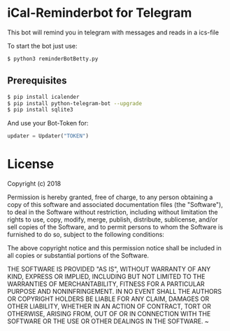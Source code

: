 # iCal-Reminderbot for Telegram

This bot will remind you in telegram with messages and reads in a ics-file

To start the bot just use:
```sh
$ python3 reminderBotBetty.py
```

## Prerequisites

```sh
$ pip install icalender
$ pip install python-telegram-bot --upgrade
$ pip install sqlite3
```
And use your Bot-Token for:

```py
updater = Updater("TOKEN")
```

# License
Copyright (c) 2018

Permission is hereby granted, free of charge, to any person obtaining a copy
of this software and associated documentation files (the "Software"), to deal
in the Software without restriction, including without limitation the rights
to use, copy, modify, merge, publish, distribute, sublicense, and/or sell
copies of the Software, and to permit persons to whom the Software is
furnished to do so, subject to the following conditions:

The above copyright notice and this permission notice shall be included in all
copies or substantial portions of the Software.

THE SOFTWARE IS PROVIDED "AS IS", WITHOUT WARRANTY OF ANY KIND, EXPRESS OR
IMPLIED, INCLUDING BUT NOT LIMITED TO THE WARRANTIES OF MERCHANTABILITY,
FITNESS FOR A PARTICULAR PURPOSE AND NONINFRINGEMENT. IN NO EVENT SHALL THE
AUTHORS OR COPYRIGHT HOLDERS BE LIABLE FOR ANY CLAIM, DAMAGES OR OTHER
LIABILITY, WHETHER IN AN ACTION OF CONTRACT, TORT OR OTHERWISE, ARISING FROM,
OUT OF OR IN CONNECTION WITH THE SOFTWARE OR THE USE OR OTHER DEALINGS IN THE
SOFTWARE.
~

